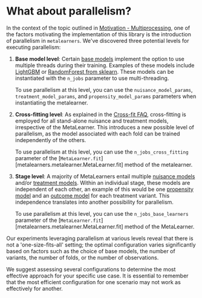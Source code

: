 # What about parallelism?

In the context of the topic outlined in [Motivation - Multiprocessing](../motivation/#multiprocessing-training-of-base-learners), one of the factors motivating the implementation of this library is the introduction of parallelism in `metalearners`. We've discovered three potential levels for executing parallelism:

1. **Base model level**: Certain [base models](../glossary/#base-model) implement the option to use multiple threads during their training. Examples of these models include [LightGBM](https://lightgbm.readthedocs.io/en/latest/pythonapi/lightgbm.LGBMRegressor.html#lightgbm.LGBMRegressor) or [RandomForest from sklearn](https://scikit-learn.org/stable/modules/generated/sklearn.ensemble.RandomForestRegressor.html). These models can be instantiated with the `n_jobs` parameter to use multi-threading.

   To use parallelism at this level, you can use the `nuisance_model_params`, `treatment_model_params`, and `propensity_model_params` parameters when instantiating the metalearner.

2. **Cross-fitting level**: As explained in the [Cross-fit FAQ](../faq/#why-do-we-cross-fit-for-all-metalearners), cross-fitting is employed for all stand-alone nuisance and treatment models, irrespective of the MetaLearner. This introduces a new possible level of parallelism, as the model associated with each fold can be trained independently of the others.

   To use parallelism at this level, you can use the `n_jobs_cross_fitting` parameter of the [`MetaLearner.fit`][metalearners.metalearner.MetaLearner.fit] method of the metalearner.

3. **Stage level**: A majority of MetaLearners entail multiple [nuisance models](../glossary/#nuisance-model) and/or [treatment models](../glossary/#treatment-effect-model). Within an individual stage, these models are independent of each other, an example of this would be one [propensity model](../glossary/#propensity-model) and an [outcome model](../glossary/#outcome-model) for each treatment variant. This independence translates into another possibility for parallelism.

   To use parallelism at this level, you can use the `n_jobs_base_learners` parameter of the [`MetaLearner.fit`][metalearners.metalearner.MetaLearner.fit] method of the MetaLearner.

Our experiments leveraging parallelism at various levels reveal that there is not a 'one-size-fits-all' setting; the optimal configuration varies significantly based on factors such as the choice of base models, the number of variants, the number of folds, or the number of observations.

We suggest assessing several configurations to determine the most effective approach for your specific use case. It is essential to remember that the most efficient configuration for one scenario may not work as effectively for another.
